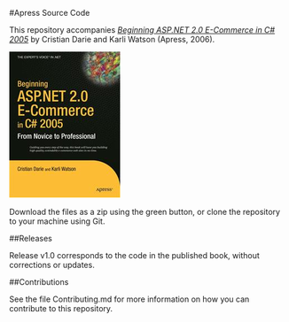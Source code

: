 #Apress Source Code

This repository accompanies [*Beginning ASP.NET 2.0 E-Commerce in C# 2005*](http://www.apress.com/9781590594681) by Cristian Darie and Karli Watson (Apress, 2006).

![Cover image](9781590594681.jpg)

Download the files as a zip using the green button, or clone the repository to your machine using Git.

##Releases

Release v1.0 corresponds to the code in the published book, without corrections or updates.

##Contributions

See the file Contributing.md for more information on how you can contribute to this repository.
